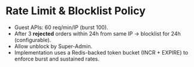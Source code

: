 # Rate Limit & Blocklist Policy

- Guest APIs: 60 req/min/IP (burst 100).
- After 3 **rejected** orders within 24h from same IP → blocklist for 24h (configurable).
- Allow unblock by Super-Admin.
- Implementation uses a Redis-backed token bucket (INCR + EXPIRE) to enforce
  burst and sustained rates.
